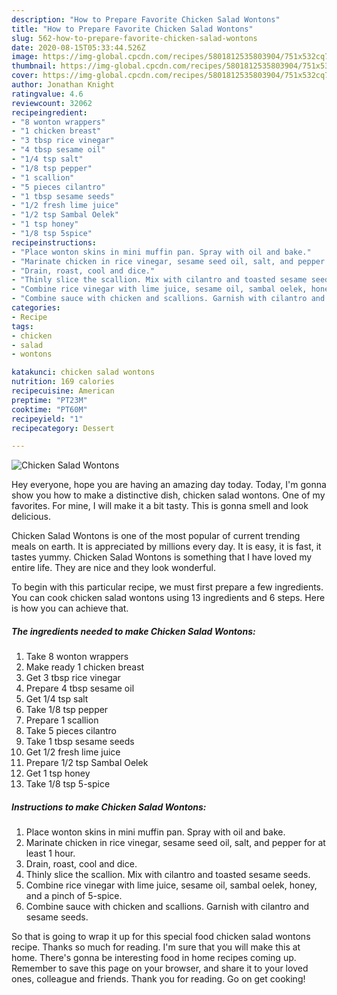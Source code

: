 ```yaml
---
description: "How to Prepare Favorite Chicken Salad Wontons"
title: "How to Prepare Favorite Chicken Salad Wontons"
slug: 562-how-to-prepare-favorite-chicken-salad-wontons
date: 2020-08-15T05:33:44.526Z
image: https://img-global.cpcdn.com/recipes/5801812535803904/751x532cq70/chicken-salad-wontons-recipe-main-photo.jpg
thumbnail: https://img-global.cpcdn.com/recipes/5801812535803904/751x532cq70/chicken-salad-wontons-recipe-main-photo.jpg
cover: https://img-global.cpcdn.com/recipes/5801812535803904/751x532cq70/chicken-salad-wontons-recipe-main-photo.jpg
author: Jonathan Knight
ratingvalue: 4.6
reviewcount: 32062
recipeingredient:
- "8 wonton wrappers"
- "1 chicken breast"
- "3 tbsp rice vinegar"
- "4 tbsp sesame oil"
- "1/4 tsp salt"
- "1/8 tsp pepper"
- "1 scallion"
- "5 pieces cilantro"
- "1 tbsp sesame seeds"
- "1/2 fresh lime juice"
- "1/2 tsp Sambal Oelek"
- "1 tsp honey"
- "1/8 tsp 5spice"
recipeinstructions:
- "Place wonton skins in mini muffin pan. Spray with oil and bake."
- "Marinate chicken in rice vinegar, sesame seed oil, salt, and pepper for at least 1 hour."
- "Drain, roast, cool and dice."
- "Thinly slice the scallion. Mix with cilantro and toasted sesame seeds."
- "Combine rice vinegar with lime juice, sesame oil, sambal oelek, honey, and a pinch of 5-spice."
- "Combine sauce with chicken and scallions. Garnish with cilantro and sesame seeds."
categories:
- Recipe
tags:
- chicken
- salad
- wontons

katakunci: chicken salad wontons 
nutrition: 169 calories
recipecuisine: American
preptime: "PT23M"
cooktime: "PT60M"
recipeyield: "1"
recipecategory: Dessert

---
```



![Chicken Salad Wontons](https://img-global.cpcdn.com/recipes/5801812535803904/751x532cq70/chicken-salad-wontons-recipe-main-photo.jpg)

Hey everyone, hope you are having an amazing day today. Today, I'm gonna show you how to make a distinctive dish, chicken salad wontons. One of my favorites. For mine, I will make it a bit tasty. This is gonna smell and look delicious.

Chicken Salad Wontons is one of the most popular of current trending meals on earth. It is appreciated by millions every day. It is easy, it is fast, it tastes yummy. Chicken Salad Wontons is something that I have loved my entire life. They are nice and they look wonderful.




To begin with this particular recipe, we must first prepare a few ingredients. You can cook chicken salad wontons using 13 ingredients and 6 steps. Here is how you can achieve that.

<!--inarticleads1-->

##### The ingredients needed to make Chicken Salad Wontons:

1. Take 8 wonton wrappers
1. Make ready 1 chicken breast
1. Get 3 tbsp rice vinegar
1. Prepare 4 tbsp sesame oil
1. Get 1/4 tsp salt
1. Take 1/8 tsp pepper
1. Prepare 1 scallion
1. Take 5 pieces cilantro
1. Take 1 tbsp sesame seeds
1. Get 1/2 fresh lime juice
1. Prepare 1/2 tsp Sambal Oelek
1. Get 1 tsp honey
1. Take 1/8 tsp 5-spice




<!--inarticleads2-->

##### Instructions to make Chicken Salad Wontons:

1. Place wonton skins in mini muffin pan. Spray with oil and bake.
1. Marinate chicken in rice vinegar, sesame seed oil, salt, and pepper for at least 1 hour.
1. Drain, roast, cool and dice.
1. Thinly slice the scallion. Mix with cilantro and toasted sesame seeds.
1. Combine rice vinegar with lime juice, sesame oil, sambal oelek, honey, and a pinch of 5-spice.
1. Combine sauce with chicken and scallions. Garnish with cilantro and sesame seeds.




So that is going to wrap it up for this special food chicken salad wontons recipe. Thanks so much for reading. I'm sure that you will make this at home. There's gonna be interesting food in home recipes coming up. Remember to save this page on your browser, and share it to your loved ones, colleague and friends. Thank you for reading. Go on get cooking!

